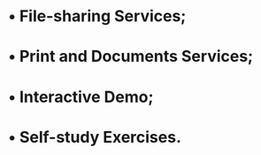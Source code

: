 # • File-sharing Services;
# • Print and Documents Services;
# • Interactive Demo;
# • Self-study Exercises.
